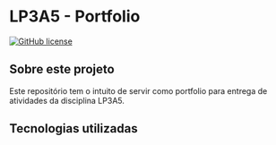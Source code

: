 # LP3A5 - Portfolio
<a href="https://github.com/matheusc77/LP3A5/blob/master/LICENCE"><img alt="GitHub license" src="https://img.shields.io/github/license/matheusc77/LP3A5"></a>

## Sobre este projeto
Este repositório tem o intuito de servir como portfolio para entrega de atividades da disciplina LP3A5.

## Tecnologias utilizadas
